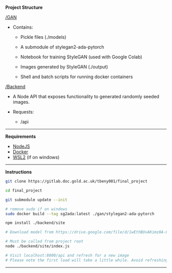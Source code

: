 
**Project Structure**

[/GAN](https://gitlab.doc.gold.ac.uk/tbeny001/final_project/-/tree/main/gan)

- Contains:

	- Pickle files (./models)

	- A submodule of stylegan2-ada-pytorch

	- Notebook for training StyleGAN (used with Google Colab)

	- Images generated by StyleGAN (./output)

	- Shell and batch scripts for running docker containers

[/Backend](https://gitlab.doc.gold.ac.uk/tbeny001/final_project/-/tree/main/backend)

- A Node API that exposes functionality to generated randomly seeded images.

- Requests:

	- /api

---  

**Requirements**

- [NodeJS](https://nodejs.org/en/)
- [Docker](https://www.docker.com/)
- [WSL2](https://docs.docker.com/desktop/windows/wsl/) (if on windows)

---

**Instructions**

```.bash
git clone https://gitlab.doc.gold.ac.uk/tbeny001/final_project

cd final_project

git submodule update --init

# remove sudo if on windows
sudo docker build --tag sg2ada:latest ./gan/stylegan2-ada-pytorch

npm install ./backend/site

# Download model from https://drive.google.com/file/d/1wEthBUvAKimz8A-0H-awBWvjjzh_ln0b/view?usp=sharing and place in ./gan/models

# Must be called from project root
node ./backend/site/index.js

# Visit localhost:8000/api and refresh for a new image
# Please note the first load will take a little while. Avoid refreshing the page while loading
```

---